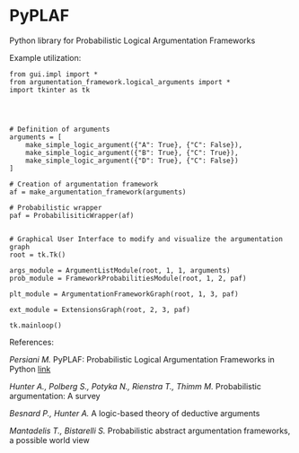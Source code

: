 # PyPLAF
Python library for Probabilistic Logical Argumentation Frameworks




Example utilization:
```
from gui.impl import *
from argumentation_framework.logical_arguments import *
import tkinter as tk




# Definition of arguments
arguments = [
    make_simple_logic_argument({"A": True}, {"C": False}),
    make_simple_logic_argument({"B": True}, {"C": True}),
    make_simple_logic_argument({"D": True}, {"C": False})
]

# Creation of argumentation framework
af = make_argumentation_framework(arguments)

# Probabilistic wrapper
paf = ProbabilisiticWrapper(af)


# Graphical User Interface to modify and visualize the argumentation graph
root = tk.Tk()

args_module = ArgumentListModule(root, 1, 1, arguments)
prob_module = FrameworkProbabilitiesModule(root, 1, 2, paf)

plt_module = ArgumentationFrameworkGraph(root, 1, 3, paf)

ext_module = ExtensionsGraph(root, 2, 3, paf)

tk.mainloop()
```

References:

*Persiani M.* 
PyPLAF: Probabilistic Logical Argumentation Frameworks in Python 
[link](https://people.cs.umu.se/michelep/papers/14.pdf)

*Hunter A., Polberg S., Potyka N., Rienstra T., Thimm M.* 
Probabilistic argumentation: A survey

*Besnard P., Hunter A.* 
A logic-based theory of deductive arguments

*Mantadelis T., Bistarelli S.* 
Probabilistic abstract argumentation frameworks, a possible world view
